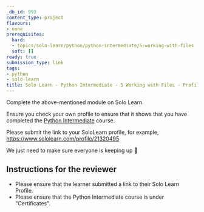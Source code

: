 ```yaml
---
_db_id: 993
content_type: project
flavours:
- none
prerequisites:
  hard:
  - topics/solo-learn/python/python-intermediate/5-working-with-files
  soft: []
ready: true
submission_type: link
tags:
- python
- solo-learn
title: Solo Learn - Python Intermediate - 5 Working with Files - Profile check
---
```


Complete the above-mentioned module on Solo Learn.

Ensure you check your own profile to ensure that it shows that you have completed the [Python Intermediate](https://www.sololearn.com/learn/courses/python-intermediate) course.

Please submit the link to your SoloLearn profile, for example, https://www.sololearn.com/profile/21320495

We just need to make sure everyone is keeping up 💚

## Instructions for the reviewer

- Please ensure that the learner submitted a link to their Solo Learn Profile.
- Please ensure that the Python Intermediate course is under "Certificates".